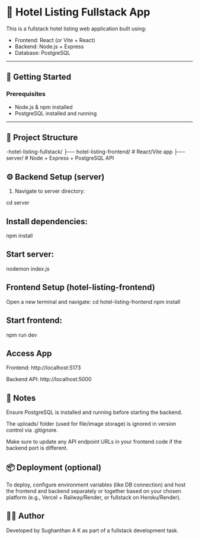 # 🏨 Hotel Listing Fullstack App

This is a fullstack hotel listing web application built using:

- Frontend: React (or Vite + React)
- Backend: Node.js + Express
- Database: PostgreSQL

---

## 🚀 Getting Started

### Prerequisites
- Node.js & npm installed
- PostgreSQL installed and running

---

## 📁 Project Structure

-hotel-listing-fullstack/
├── hotel-listing-frontend/ # React/Vite app
├── server/ # Node + Express + PostgreSQL API


## ⚙️ Backend Setup (server)

1. Navigate to server directory:

cd server


## Install dependencies:
npm install

## Start server:
nodemon index.js


## Frontend Setup (hotel-listing-frontend)
Open a new terminal and navigate:
cd hotel-listing-frontend
npm install

## Start frontend:
npm run dev

## Access App
Frontend: http://localhost:5173

Backend API: http://localhost:5000

## 📝 Notes
Ensure PostgreSQL is installed and running before starting the backend.

The uploads/ folder (used for file/image storage) is ignored in version control via .gitignore.

Make sure to update any API endpoint URLs in your frontend code if the backend port is different.

## 📦 Deployment (optional)
To deploy, configure environment variables (like DB connection) and host the frontend and backend separately or together based on your chosen platform (e.g., Vercel + Railway/Render, or fullstack on Heroku/Render).

## 👨‍💻 Author
Developed by Sughanthan A K as part of a fullstack development task.